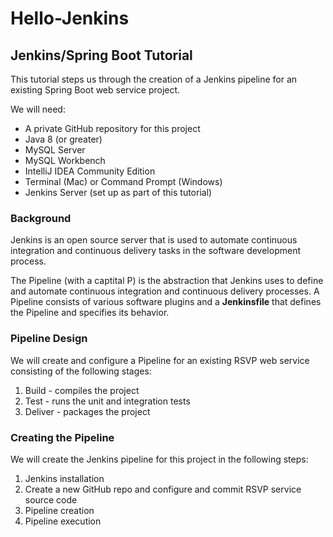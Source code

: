 # Hello-Jenkins

## Jenkins/Spring Boot Tutorial
This tutorial steps us through the creation of a Jenkins pipeline for an existing Spring Boot web service project.

We will need:

* A private GitHub repository for this project
* Java 8 (or greater)
* MySQL Server
* MySQL Workbench
* IntelliJ IDEA Community Edition
* Terminal (Mac) or Command Prompt (Windows)
* Jenkins Server (set up as part of this tutorial)

### Background

Jenkins is an open source server that is used to automate continuous integration and continuous delivery tasks in the software development process.

The Pipeline (with a captital P) is the abstraction that Jenkins uses to define and automate continuous integration and continuous delivery processes. A Pipeline consists of various software plugins and a **Jenkinsfile** that defines the Pipeline and specifies its behavior.

### Pipeline Design

We will create and configure a Pipeline for an existing RSVP web service consisting of the following stages:

1. Build - compiles the project
2. Test - runs the unit and integration tests
3. Deliver - packages the project

### Creating the Pipeline

We will create the Jenkins pipeline for this project in the following steps:

1. Jenkins installation
2. Create a new GitHub repo and configure and commit RSVP service source code
3. Pipeline creation
4. Pipeline execution
